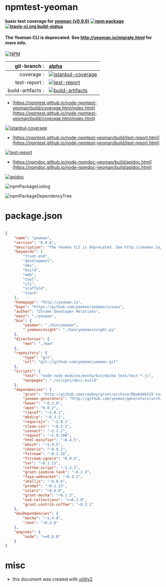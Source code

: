 # npmtest-yeoman

#### basic test coverage for  [yeoman (v0.9.6)](http://yeoman.io)  [![npm package](https://img.shields.io/npm/v/npmtest-yeoman.svg?style=flat-square)](https://www.npmjs.org/package/npmtest-yeoman) [![travis-ci.org build-status](https://api.travis-ci.org/npmtest/node-npmtest-yeoman.svg)](https://travis-ci.org/npmtest/node-npmtest-yeoman)

#### The Yeoman CLI is deprecated. See http://yeoman.io/migrate.html for more info.

[![NPM](https://nodei.co/npm/yeoman.png?downloads=true&downloadRank=true&stars=true)](https://www.npmjs.com/package/yeoman)

| git-branch : | [alpha](https://github.com/npmtest/node-npmtest-yeoman/tree/alpha)|
|--:|:--|
| coverage : | [![istanbul-coverage](https://npmtest.github.io/node-npmtest-yeoman/build/coverage.badge.svg)](https://npmtest.github.io/node-npmtest-yeoman/build/coverage.html/index.html)|
| test-report : | [![test-report](https://npmtest.github.io/node-npmtest-yeoman/build/test-report.badge.svg)](https://npmtest.github.io/node-npmtest-yeoman/build/test-report.html)|
| build-artifacts : | [![build-artifacts](https://npmtest.github.io/node-npmtest-yeoman/glyphicons_144_folder_open.png)](https://github.com/npmtest/node-npmtest-yeoman/tree/gh-pages/build)|

- [https://npmtest.github.io/node-npmtest-yeoman/build/coverage.html/index.html](https://npmtest.github.io/node-npmtest-yeoman/build/coverage.html/index.html)

[![istanbul-coverage](https://npmtest.github.io/node-npmtest-yeoman/build/screenCapture.buildCi.browser.%252Ftmp%252Fbuild%252Fcoverage.lib.html.png)](https://npmtest.github.io/node-npmtest-yeoman/build/coverage.html/index.html)

- [https://npmtest.github.io/node-npmtest-yeoman/build/test-report.html](https://npmtest.github.io/node-npmtest-yeoman/build/test-report.html)

[![test-report](https://npmtest.github.io/node-npmtest-yeoman/build/screenCapture.buildCi.browser.%252Ftmp%252Fbuild%252Ftest-report.html.png)](https://npmtest.github.io/node-npmtest-yeoman/build/test-report.html)

- [https://npmdoc.github.io/node-npmdoc-yeoman/build/apidoc.html](https://npmdoc.github.io/node-npmdoc-yeoman/build/apidoc.html)

[![apidoc](https://npmdoc.github.io/node-npmdoc-yeoman/build/screenCapture.buildCi.browser.%252Ftmp%252Fbuild%252Fapidoc.html.png)](https://npmdoc.github.io/node-npmdoc-yeoman/build/apidoc.html)

![npmPackageListing](https://npmtest.github.io/node-npmtest-yeoman/build/screenCapture.npmPackageListing.svg)

![npmPackageDependencyTree](https://npmtest.github.io/node-npmtest-yeoman/build/screenCapture.npmPackageDependencyTree.svg)



# package.json

```json

{
    "name": "yeoman",
    "version": "0.9.6",
    "description": "The Yeoman CLI is deprecated. See http://yeoman.io/migrate.html for more info.",
    "keywords": [
        "front-end",
        "development",
        "dev",
        "build",
        "web",
        "tool",
        "cli",
        "scaffold",
        "stack"
    ],
    "homepage": "http://yeoman.io",
    "bugs": "https://github.com/yeoman/yeoman/issues",
    "author": "Chrome Developer Relations",
    "main": "./yeoman",
    "bin": {
        "yeoman": "./bin/yeoman",
        "_yeomaninsight": "./bin/yeomaninsight.py"
    },
    "directories": {
        "man": "./man"
    },
    "repository": {
        "type": "git",
        "url": "git://github.com/yeoman/yeoman.git"
    },
    "scripts": {
        "test": "node node_modules/mocha/bin/mocha test/test-*.js",
        "manpages": "./scripts/docs-build"
    },
    "dependencies": {
        "grunt": "http://github.com/cowboy/grunt/archive/0ba6d4b529.tar.gz",
        "yeoman-generators": "http://github.com/yeoman/generators/archive/0.9.5.tar.gz",
        "bower": "~0.3.0",
        "open": "0.0.2",
        "rimraf": "~2.0.1",
        "mkdirp": "~0.3.1",
        "requirejs": "~2.0.2",
        "clean-css": "~0.3.2",
        "connect": "~2.2.1",
        "request": "~2.9.200",
        "html-minifier": "~0.4.5",
        "which": "~1.0.5",
        "cheerio": "~0.9.2",
        "fstream": "~0.1.18",
        "fstream-ignore": "0.0.5",
        "tar": "~0.1.13",
        "coffee-script": "~1.3.3",
        "grunt-jasmine-task": "~0.2.2",
        "faye-websocket": "~0.4.2",
        "shelljs": "~0.0.6",
        "prompt": "~0.1.12",
        "colors": "~0.6.0",
        "grunt-mocha": "~0.1.3",
        "es6-collections": ">=0.2.0",
        "grunt-contrib-coffee": "~0.3.1"
    },
    "devDependencies": {
        "mocha": "~1.4.0",
        "ronn": "~0.3.8"
    },
    "engines": {
        "node": ">=0.8.0"
    }
}
```



# misc
- this document was created with [utility2](https://github.com/kaizhu256/node-utility2)
